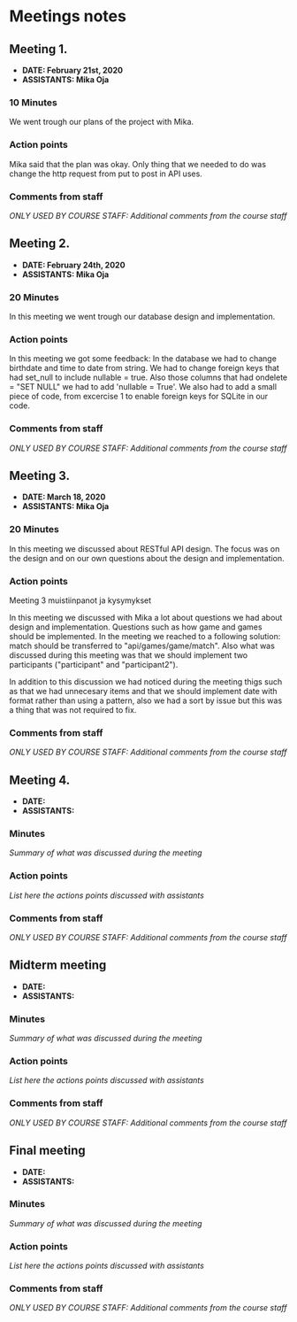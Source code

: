 # Meetings notes

## Meeting 1.
* **DATE: February 21st, 2020**
* **ASSISTANTS: Mika Oja**

### 10 Minutes
We went trough our plans of the project with Mika.

### Action points

Mika said that the plan was okay. Only thing that we needed to do was change the  http request from put to post in API uses.


### Comments from staff
*ONLY USED BY COURSE STAFF: Additional comments from the course staff*

## Meeting 2.
* **DATE: February 24th, 2020**
* **ASSISTANTS: Mika Oja**

### 20 Minutes
In this meeting we went trough our database design and implementation.

### Action points
In this meeting we got some feedback:
In the database we had to change birthdate and time to date from string. We had to change foreign keys that had set_null to include nullable = true. Also those columns that had ondelete = "SET NULL" we had to add 'nullable = True'. We also had to add a small piece of code, from excercise 1 to enable foreign keys for SQLite in our code.


### Comments from staff
*ONLY USED BY COURSE STAFF: Additional comments from the course staff*

## Meeting 3.
* **DATE: March 18, 2020**
* **ASSISTANTS: Mika Oja**

### 20 Minutes
In this meeting we discussed about RESTful API design. The focus was on the design and on our own questions about the design and implementation.

### Action points
Meeting 3 muistiinpanot ja kysymykset

In this meeting we discussed with Mika a lot about questions we had about design and implementation. Questions such as how game and games should be implemented.
In the meeting we reached to a following solution:
match should be transferred to  "api/games/game/match". Also what was discussed during this meeting was that we should implement two participants ("participant" and "participant2").

In addition to this discussion we had noticed during the meeting thigs such as that we had unnecesary items and that we should implement date with format rather than using a pattern, also
we had a sort by issue but this was a thing that was not required to fix.

### Comments from staff
*ONLY USED BY COURSE STAFF: Additional comments from the course staff*

## Meeting 4.
* **DATE:**
* **ASSISTANTS:**

### Minutes
*Summary of what was discussed during the meeting*

### Action points
*List here the actions points discussed with assistants*


### Comments from staff
*ONLY USED BY COURSE STAFF: Additional comments from the course staff*

## Midterm meeting
* **DATE:**
* **ASSISTANTS:**

### Minutes
*Summary of what was discussed during the meeting*

### Action points
*List here the actions points discussed with assistants*


### Comments from staff
*ONLY USED BY COURSE STAFF: Additional comments from the course staff*

## Final meeting
* **DATE:**
* **ASSISTANTS:**

### Minutes
*Summary of what was discussed during the meeting*

### Action points
*List here the actions points discussed with assistants*


### Comments from staff
*ONLY USED BY COURSE STAFF: Additional comments from the course staff*

